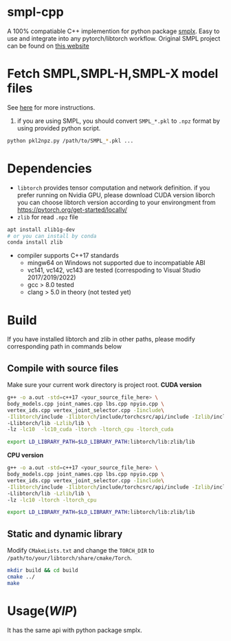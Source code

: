 # smpl-cpp

A 100% compatiable C++ implemention for python package [smplx](https://github.com/vchoutas/smplx). Easy to use and integrate into any pytorch/libtorch workflow. Original SMPL project can be found on [this website](https://smpl-x.is.tue.mpg.de/)

# Fetch SMPL,SMPL-H,SMPL-X model files
See [here](models.md) for more instructions.
1. if you are using SMPL, you should convert `SMPL_*.pkl` to `.npz` format by using provided python script.
```bash
python pkl2npz.py /path/to/SMPL_*.pkl ...
```

# Dependencies
* `libtorch` provides tensor computation and network definition. if you prefer running on Nvidia GPU, please download CUDA version liborch
  you can choose libtorch version according to your environgment from https://pytorch.org/get-started/locally/
* `zlib` for read `.npz` file
```bash
apt install zlib1g-dev
# or you can install by conda
conda install zlib
```

* compiler supports C++17 standards
  * mingw64 on Windows not supported due to incompatiable ABI
  * vc141, vc142, vc143 are tested (correspoding to Visual Studio 2017/2019/2022)
  * gcc > 8.0 tested
  * clang > 5.0 in theory (not tested yet)



# Build
If you have installed libtorch and zlib in other paths, please modify corresponding path in commands below 

## Compile with source files
Make sure your current work directory is project root.
**CUDA version**

```bash
g++ -o a.out -std=c++17 <your_source_file_here> \
body_models.cpp joint_names.cpp lbs.cpp npyio.cpp \
vertex_ids.cpp vertex_joint_selector.cpp -Iinclude\
-Ilibtorch/include -Ilibtorch/include/torchcsrc/api/include -Izlib/include \
-Llibtorch/lib -Lzlib/lib \
-lz -lc10  -lc10_cuda -ltorch -ltorch_cpu -ltorch_cuda

export LD_LIBRARY_PATH=$LD_LIBRARY_PATH:libtorch/lib:zlib/lib
```

**CPU version**

```bash
g++ -o a.out -std=c++17 <your_source_file_here> \
body_models.cpp joint_names.cpp lbs.cpp npyio.cpp \
vertex_ids.cpp vertex_joint_selector.cpp -Iinclude\
-Ilibtorch/include -Ilibtorch/include/torchcsrc/api/include -Izlib/include \
-Llibtorch/lib -Lzlib/lib \
-lz -lc10 -ltorch -ltorch_cpu

export LD_LIBRARY_PATH=$LD_LIBRARY_PATH:libtorch/lib:zlib/lib
```
## Static and dynamic library
Modify `CMakeLists.txt` and change the `TORCH_DIR` to `/path/to/your/libtorch/share/cmake/Torch`.
```bash
mkdir build && cd build
cmake ../
make
```

# Usage(*WIP*)
It has the same api with python package smplx.
